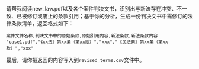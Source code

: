 请帮我阅读new_law.pdf以及各个案件判决文书，识别出与新法存在冲突、不一致、已被修订或废止的条款引用；基于你的分析，生成一份判决文书中需修订的法律条款清单，返回格式如下：
```
案件文件名称,判决文书中的原始条款,原始引用内容,新法条款,新法条款内容
"case1.pdf","《xx法》第xx条（第xx款）","xxx","《民法典》第xx条（第xx款）","xxx"
```
最后，请你把返回的内容写入到`revised_terms.csv`文件中。
